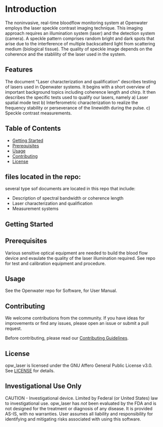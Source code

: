 # Introduction
The noninvasive, real-time bloodflow monitoring system at Openwater employs the laser speckle contrast imaging technique.
This imaging approach requires an illumination system (laser) and the detection system (camera). A speckle pattern comprises random bright and dark spots that arise due to the interference of multiple backscatterd light from scattering medium (biological tissue). The quality of speckle image depends on the coherence and the stablility of the laser used in the system.


## Features
The document "Laser characterization and qualification" describes testing of lasers used in Openwater systems. It begins with a short overview of important background topics including coherence length and chirp. It then describes the specific tests used to qualify our lasers, namely
a) Laser spatial mode test
b) Interferometric characterization to realize the frequency stability or perseverance of the linewidth during the pulse.
c) Speckle contrast measurements.

## Table of Contents
- [Getting Started](#getting-started)
- [Prerequisites](#prerequisites)
- [Usage](#usage)
- [Contributing](#contributing)
- [License](#license)

## files located in the repo:
several type sof documents are located in this repo that include:
* Description of spectral bandwidth or coherence length
* Laser characterization and qualification
* Measurement systems

## Getting Started

## Prerequisites

Various sensitive optical equipment are needed to build the blood flow device and evaulate the quality of the laser illumination required. See repo for test and calibration equipment and procedure.

## Usage

See the Openwater repo for Software, for User Manual. 


## Contributing

We welcome contributions from the community. If you have ideas for improvements or find any issues, please open an issue or submit a pull request.

Before contributing, please read our [Contributing Guidelines](CONTRIBUTING.md).

## License

opw_laser is licensed under the GNU Affero General Public License v3.0. See [LICENSE](LICENSE) for details.

## Investigational Use Only
CAUTION - Investigational device. Limited by Federal (or United States) law to investigational use. opw_laser has *not* been evaluated by the FDA and is not designed for the treatment or diagnosis of any disease. It is provided AS-IS, with no warranties. User assumes all liability and responsibility for identifying and mitigating risks associated with using this software.

